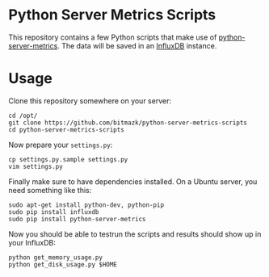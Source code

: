 # Python Server Metrics Scripts

This repository contains a few Python scripts that make use of
[python-server-metrics](https://github.com/bitmazk/python-server-metrics). The
data will be saved in an [InfluxDB](http://influxdb.com/) instance.

# Usage

Clone this repository somewhere on your server:

```
cd /opt/
git clone https://github.com/bitmazk/python-server-metrics-scripts
cd python-server-metrics-scripts
```

Now prepare your ``settings.py``:

```
cp settings.py.sample settings.py
vim settings.py
```

Finally make sure to have dependencies installed. On a Ubuntu server, you need
something like this:

```
sudo apt-get install python-dev, python-pip
sudo pip install influxdb
sudo pip install python-server-metrics
```

Now you should be able to testrun the scripts and results should show up in
your InfluxDB:

```
python get_memory_usage.py
python get_disk_usage.py $HOME
```


